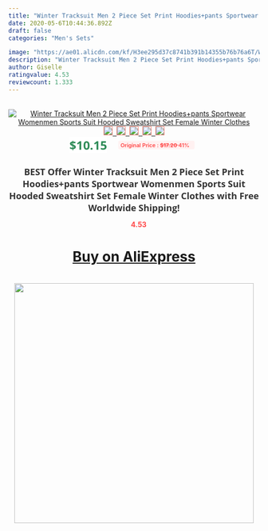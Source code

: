 ```yaml
---
title: "Winter Tracksuit Men 2 Piece Set Print Hoodies+pants Sportwear Womenmen Sports Suit Hooded Sweatshirt Set Female Winter Clothes"
date: 2020-05-6T10:44:36.892Z
draft: false
categories: "Men's Sets"

image: "https://ae01.alicdn.com/kf/H3ee295d37c8741b391b14355b76b76a6T/Winter-Tracksuit-Men-2-Piece-Set-Print-Hoodies-pants-Sportwear-Women-men-Sports-Suit-Hooded-Sweatshirt.png_220x220.png"
description: "Winter Tracksuit Men 2 Piece Set Print Hoodies+pants Sportwear Womenmen Sports Suit Hooded Sweatshirt Set Female Winter Clothes"
author: Giselle
ratingvalue: 4.53
reviewcount: 1.333
---
```

<br>
<div style="text-align: center;">
<a href="https://s.click.aliexpress.com/e/_AnjfLB" target="_blank" rel="nofollow noopener noreferrer"><img alt="Winter Tracksuit Men 2 Piece Set Print Hoodies+pants Sportwear Womenmen Sports Suit Hooded Sweatshirt Set Female Winter Clothes" class="magnifier-image" src="https://ae01.alicdn.com/kf/H3ee295d37c8741b391b14355b76b76a6T/Winter-Tracksuit-Men-2-Piece-Set-Print-Hoodies-pants-Sportwear-Women-men-Sports-Suit-Hooded-Sweatshirt.png_220x220.png_640x640.jpg">
<br>
<img style="border:1px solid salmon" src="https://ae01.alicdn.com/kf/H3ee295d37c8741b391b14355b76b76a6T/Winter-Tracksuit-Men-2-Piece-Set-Print-Hoodies-pants-Sportwear-Women-men-Sports-Suit-Hooded-Sweatshirt.png_120x120.jpg">&nbsp;&nbsp;<img style="border:1px solid salmon" src="https://ae01.alicdn.com/kf/H85ca712b20404dd79e56ce1287942cbfv/Winter-Tracksuit-Men-2-Piece-Set-Print-Hoodies-pants-Sportwear-Women-men-Sports-Suit-Hooded-Sweatshirt.png_120x120.jpg">&nbsp;&nbsp;<img style="border:1px solid salmon" src="https://ae01.alicdn.com/kf/H4f53adc4dfd7408f8956eb1bf0343f49f/Winter-Tracksuit-Men-2-Piece-Set-Print-Hoodies-pants-Sportwear-Women-men-Sports-Suit-Hooded-Sweatshirt.png_120x120.jpg">&nbsp;&nbsp;<img style="border:1px solid salmon" src="https://ae01.alicdn.com/kf/H606016f5667843458cc062eae899b033y/Winter-Tracksuit-Men-2-Piece-Set-Print-Hoodies-pants-Sportwear-Women-men-Sports-Suit-Hooded-Sweatshirt.png_120x120.jpg">&nbsp;&nbsp;<img style="border:1px solid salmon" src="https://ae01.alicdn.com/kf/H7653f9ff662443b7822cac7e56606bc07/Winter-Tracksuit-Men-2-Piece-Set-Print-Hoodies-pants-Sportwear-Women-men-Sports-Suit-Hooded-Sweatshirt.png_120x120.jpg"></a></div><br0>
<div style="text-align: center;"><span style="background-color: white; border: 0px; box-sizing: border-box; color: seagreen; display: inline-block; font-family: &quot;open sans&quot; , &quot;arial&quot; , &quot;helvetica&quot; , sans-serif , &quot;heiti&quot;; font-size: 24px; font-stretch: inherit; font-weight: 700; line-height: inherit; margin: 0px 10px 0px 0px; padding: 0px; vertical-align: middle;">$10.15 </span>
<span style="background: rgb(255 , 241 , 241); border-radius: 3px; border: 0px; box-sizing: border-box; color: #ff4747; display: inline-block; font-family: inherit; font-size: 12px; font-stretch: inherit; font-style: inherit; font-variant: inherit; font-weight: 600; line-height: inherit; margin: 0px; padding: 2px 5px; transform: scale(0.9); vertical-align: middle;">Original Price : <b style="text-decoration: line-through;">$17.20 </b> 41%&nbsp;&nbsp;</span></div>
<h1 style="color: #333333; display: inline-block; font-family: &quot;open sans&quot; , &quot;arial&quot; , &quot;helvetica&quot; , sans-serif , &quot;heiti&quot;; font-size: 18px; font-stretch: inherit; font-weight: 700; text-align: center;">BEST Offer Winter Tracksuit Men 2 Piece Set Print Hoodies+pants Sportwear Womenmen Sports Suit Hooded Sweatshirt Set Female Winter Clothes with Free Worldwide Shipping!</h1>
<div style="color: #ff4747; text-align: center;">
<img src="https://4.bp.blogspot.com/-M0ZcTcb-5uY/XleCXlxnR4I/AAAAAAAAAEc/OrjgMkXV1oMQFaCRZj5HQwOCBcu3w1FegCPcBGAYYCw/s1600/star.png" style="height: 15px;">&nbsp;<b>4.53</b></div>
<div class="button_cont" align="center"><a class="buynow_a" href="https://s.click.aliexpress.com/e/_AnjfLB" target="_blank" rel="nofollow noopener noreferrer"><H1>Buy on AliExpress</H1></a></div><br>
<div class="separator" style="clear: both; text-align: center;">
<img src="https://lh3.googleusercontent.com/-pTy5HemUv9M/XlePHvY0dAI/AAAAAAAAAE4/0nX5iRUoIWY8eMW9Dpxeirr157OZliDIgCLcBGAsYHQ/s1600/badge.gif" width="480">
</div>
